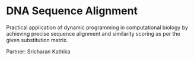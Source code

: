 # DNA Sequence Alignment
Practical application of dynamic programming in computational biology by achieving precise sequence alignment and similarity scoring as per the given substitution matrix.

Partner: Sricharan Kathika
